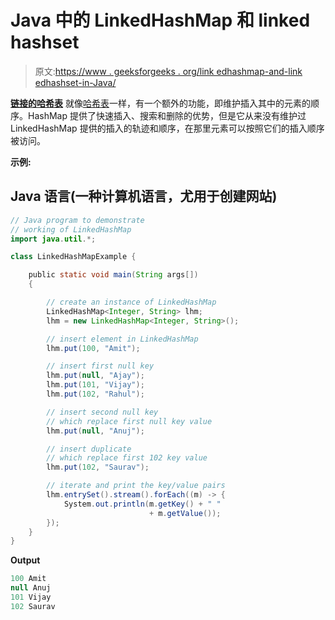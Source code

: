 # Java 中的 LinkedHashMap 和 linked hashset

> 原文:[https://www . geeksforgeeks . org/link edhashmap-and-link edhashset-in-Java/](https://www.geeksforgeeks.org/linkedhashmap-and-linkedhashset-in-java/)

[**链接的哈希表**](https://www.geeksforgeeks.org/linkedhashmap-class-java-examples/) 就像[哈希表](https://www.geeksforgeeks.org/java-util-hashmap-in-java-with-examples/)一样，有一个额外的功能，即维护插入其中的元素的顺序。HashMap 提供了快速插入、搜索和删除的优势，但是它从来没有维护过 LinkedHashMap 提供的插入的轨迹和顺序，在那里元素可以按照它们的插入顺序被访问。

**示例:**

## Java 语言(一种计算机语言，尤用于创建网站)

```java
// Java program to demonstrate
// working of LinkedHashMap
import java.util.*;

class LinkedHashMapExample {

    public static void main(String args[])
    {

        // create an instance of LinkedHashMap
        LinkedHashMap<Integer, String> lhm;
        lhm = new LinkedHashMap<Integer, String>();

        // insert element in LinkedHashMap
        lhm.put(100, "Amit");

        // insert first null key
        lhm.put(null, "Ajay");
        lhm.put(101, "Vijay");
        lhm.put(102, "Rahul");

        // insert second null key
        // which replace first null key value
        lhm.put(null, "Anuj");

        // insert duplicate
        // which replace first 102 key value
        lhm.put(102, "Saurav");

        // iterate and print the key/value pairs
        lhm.entrySet().stream().forEach((m) -> {
            System.out.println(m.getKey() + " "
                               + m.getValue());
        });
    }
}
```

**Output**

```java
100 Amit
null Anuj
101 Vijay
102 Saurav
```
